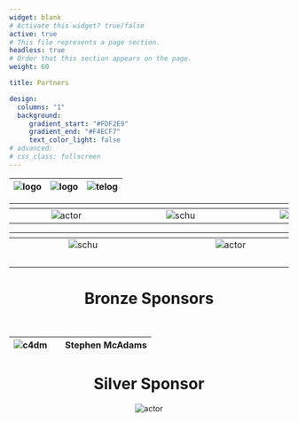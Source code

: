 ```yaml
---
widget: blank
# Activate this widget? true/false
active: true
# This file represents a page section.
headless: true
# Order that this section appears on the page.
weight: 60

title: Partners

design:
  columns: "1"
  background: 
     gradient_start: "#FDF2E9"
     gradient_end: "#F4ECF7"
     text_color_light: false
# advanced:
# css_class: fullscreen
---
```


<div align="center">

|![logo](logos/logo1.png)|![logo](logos/logo-en.svg)|![telog](logos/logo5.png)|
| :---: | :---: | :---: |
  
| <div style="width:190px"></div> | <div style="width:190px"></div> | <div style="width:190px"></div> | <div style="width:190px"></div> |
| :---: | :---: | :---: | :---: |
|![actor](logos/logo4.png)|![schu](logos/Schulich.png)|![qmul](logos/qmul.png)|![uol](logos/logo3b.png)| 

| <div style="width:250px"></div> | <div style="width:250px"></div> | <div style="width:250px"></div> |
| :---: | :---: | :---: |
| ![schu](logos/seikilo-upperlogo2.jpeg) | ![actor](logos/Gerovassiliou.png) | ![schu](logos/thesstour2.jpeg) |  
|  |  | #visitthessaloniki |

<!-- ![logo](logos/sshrc.png) -->

# Bronze Sponsors
<br/>
  
|![c4dm](logos/c4dm.png)| | Stephen McAdams |
| :---: | :---: | :---: |

# Silver Sponsor
![actor](logos/DustBowl.png)
<br/>
  
</div>
